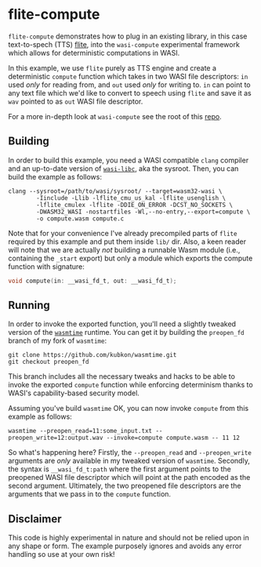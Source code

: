# flite-compute

`flite-compute` demonstrates how to plug in an existing library, in this case text-to-spech (TTS) [flite],
into the `wasi-compute` experimental framework which allows for deterministic computations
in WASI.

[flite]: http://festvox.org/flite/index.html

In this example, we use `flite` purely as TTS engine and create a deterministic `compute` function
which takes in two WASI file descriptors: `in` used *only* for reading from, and `out` used
*only* for writing to. `in` can point to any text file which we'd like to convert to speech
using `flite` and save it as `wav` pointed to as `out` WASI file descriptor.

For a more in-depth look at `wasi-compute` see the root of this [repo].

[repo]: https://github.com/kubkon/wasi-compute

## Building

In order to build this example, you need a WASI compatible `clang` compiler and an up-to-date
version of [`wasi-libc`], aka the sysroot. Then, you can build the example as follows:

```
clang --sysroot=/path/to/wasi/sysroot/ --target=wasm32-wasi \
        -Iinclude -Llib -lflite_cmu_us_kal -lflite_usenglish \
        -lflite_cmulex -lflite -DDIE_ON_ERROR -DCST_NO_SOCKETS \
        -DWASM32_WASI -nostartfiles -Wl,--no-entry,--export=compute \
        -o compute.wasm compute.c
```

Note that for your convenience I've already precompiled parts of `flite` required by this example
and put them inside `lib/` dir. Also, a keen reader will note that we are actually *not* building
a runnable Wasm module (i.e., containing the `_start` export) but only a module which exports the
compute function with signature:

```c
void compute(in: __wasi_fd_t, out: __wasi_fd_t);
```

[`wasi-libc`]: https://github.com/cranestation/wasi-libc

## Running

In order to invoke the exported function, you'll need a slightly tweaked version of the 
[`wasmtime`] runtime. You can get it by building the `preopen_fd` branch of my fork of
`wasmtime`:

```
git clone https://github.com/kubkon/wasmtime.git
git checkout preopen_fd
```

[`wasmtime`]: https://wasmtime.dev

This branch includes all the necessary tweaks and hacks to be able to invoke the exported
`compute` function while enforcing determinism thanks to WASI's capability-based security
model.

Assuming you've build `wasmtime` OK, you can now invoke `compute` from this example as follows:

```
wasmtime --preopen_read=11:some_input.txt --preopen_write=12:output.wav --invoke=compute compute.wasm -- 11 12
```

So what's happening here? Firstly, the `--preopen_read` and `--preopen_write` arguments are *only*
available in my tweaked version of `wasmtime`. Secondly, the syntax is `__wasi_fd_t:path` where the
first argument points to the preopened WASI file descriptor which will point at the path encoded
as the second argument. Ultimately, the two preopened file descriptors are the arguments that we
pass in to the `compute` function.

## Disclaimer

This code is highly experimental in nature and should not be relied upon in any shape or form.
The example purposely ignores and avoids any error handling so use at your own risk!
